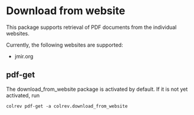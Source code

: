 # Download from website

This package supports retrieval of PDF documents from the individual websites.

Currently, the following websites are supported:

- jmir.org

## pdf-get

The download_from_website package is activated by default.
If it is not yet activated, run

```
colrev pdf-get -a colrev.download_from_website
```
